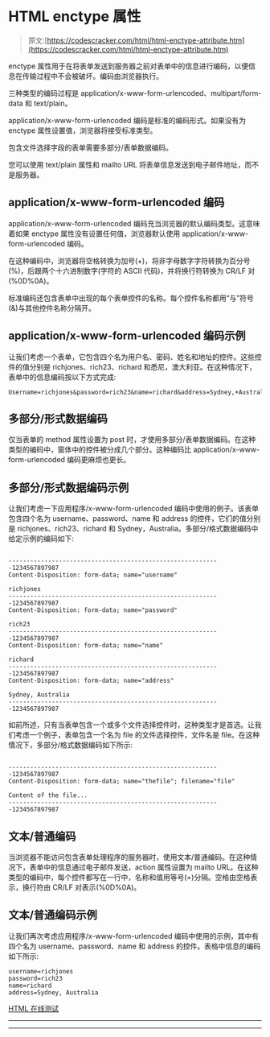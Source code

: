 # HTML enctype 属性

> 原文:[https://codescracker.com/html/html-enctype-attribute.htm](https://codescracker.com/html/html-enctype-attribute.htm)

enctype 属性用于在将表单发送到服务器之前对表单中的信息进行编码，以便信息在传输过程中不会被破坏。编码由浏览器执行。

三种类型的编码过程是 application/x-www-form-urlencoded、multipart/form-data 和 text/plain。

application/x-www-form-urlencoded 编码是标准的编码形式。如果没有为 enctype 属性设置值，浏览器将接受标准类型。

包含文件选择字段的表单需要多部分/表单数据编码。

您可以使用 text/plain 属性和 mailto URL 将表单信息发送到电子邮件地址，而不是服务器。

## application/x-www-form-urlencoded 编码

application/x-www-form-urlencoded 编码充当浏览器的默认编码类型。这意味着如果 enctype 属性没有设置任何值，浏览器默认使用 application/x-www-form-urlencoded 编码。

在这种编码中，浏览器将空格转换为加号(+)，将非字母数字字符转换为百分号(%)，后跟两个十六进制数字(字符的 ASCII 代码)，并将换行符转换为 CR/LF 对(%0D%0A)。

标准编码还包含表单中出现的每个表单控件的名称。每个控件名称都用“与”符号(&)与其他控件名称分隔开。

## application/x-www-form-urlencoded 编码示例

让我们考虑一个表单，它包含四个名为用户名、密码、姓名和地址的控件。这些控件的值分别是 richjones、rich23、richard 和悉尼，澳大利亚。在这种情况下，表单中的信息编码按以下方式完成:

```
Username=richjones&password=rich23&name=richard&address=Sydney,+Australia
```

## 多部分/形式数据编码

仅当表单的 method 属性设置为 post 时，才使用多部分/表单数据编码。在这种类型的编码中，窗体中的控件被分成几个部分。这种编码比 application/x-www-form-urlencoded 编码更麻烦也更长。

## 多部分/形式数据编码示例

让我们考虑一下应用程序/x-www-form-urlencoded 编码中使用的例子。该表单包含四个名为 username、password、name 和 address 的控件，它们的值分别是 richjones、rich23、richard 和 Sydney，Australia。多部分/格式数据编码中给定示例的编码如下:

```

-----------------------------------------------------------1234567897987
Content-Disposition: form-data; name="username"

richjones
-----------------------------------------------------------1234567897987
Content-Disposition: form-data; name="password"

rich23
-----------------------------------------------------------1234567897987
Content-Disposition: form-data; name="name"

richard
-----------------------------------------------------------1234567897987
Content-Disposition: form-data; name="address"

Sydney, Australia
-----------------------------------------------------------1234567897987
```

如前所述，只有当表单包含一个或多个文件选择控件时，这种类型才是首选。让我们考虑一个例子，表单包含一个名为 file 的文件选择控件，文件名是 file。在这种情况下，多部分/格式数据编码如下所示:

```

-----------------------------------------------------------1234567897987
Content-Disposition: form-data; name="thefile"; filename="file"

Content of the file...
-----------------------------------------------------------1234567897987
```

## 文本/普通编码

当浏览器不能访问包含表单处理程序的服务器时，使用文本/普通编码。在这种情况下，表单中的信息通过电子邮件发送，action 属性设置为 mailto URL。在这种类型的编码中，每个控件都写在一行中，名称和值用等号(=)分隔。空格由空格表示，换行符由 CR/LF 对表示(%0D%0A)。

## 文本/普通编码示例

让我们再次考虑应用程序/x-www-form-urlencoded 编码中使用的示例，其中有四个名为 username、password、name 和 address 的控件。表格中信息的编码如下所示:

```
username=richjones
password=rich23
name=richard
address=Sydney, Australia
```

[HTML 在线测试](/exam/showtest.php?subid=4)

* * *

* * *